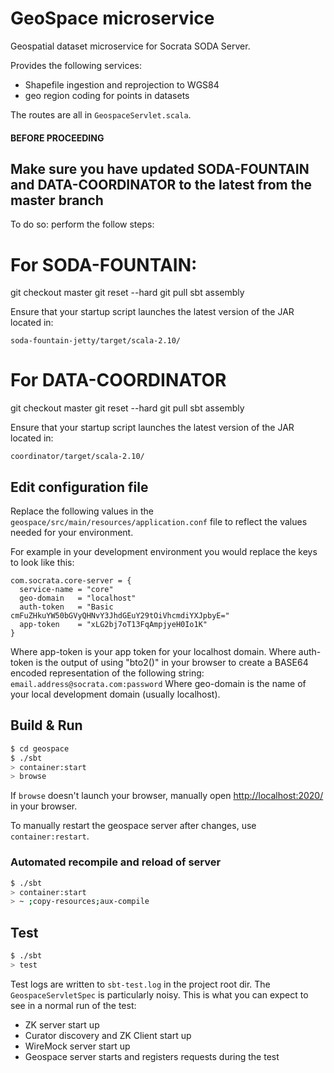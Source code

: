 # GeoSpace microservice #

Geospatial dataset microservice for Socrata SODA Server.

Provides the following services:
- Shapefile ingestion and reprojection to WGS84
- geo region coding for points in datasets

The routes are all in `GeospaceServlet.scala`.

#### BEFORE PROCEEDING ####

## Make sure you have updated SODA-FOUNTAIN and DATA-COORDINATOR to the latest from the master branch ##

To do so: perform the follow steps:

# For SODA-FOUNTAIN: #

git checkout master
git reset --hard
git pull
sbt assembly

Ensure that your startup script launches the latest version of the JAR located in:

`soda-fountain-jetty/target/scala-2.10/`

# For DATA-COORDINATOR #

git checkout master
git reset --hard
git pull
sbt assembly

Ensure that your startup script launches the latest version of the JAR located in:

`coordinator/target/scala-2.10/`

## Edit configuration file ##

Replace the following values in the `geospace/src/main/resources/application.conf` file to reflect the values needed for your environment.

For example in your development environment you would replace the keys to look like this:

```
com.socrata.core-server = {
  service-name = "core"
  geo-domain   = "localhost"
  auth-token   = "Basic cmFuZHkuYW50bGVyQHNvY3JhdGEuY29tOiVhcmdiYXJpbyE="
  app-token    = "xLG2bj7oT13FqAmpjyeH0Io1K"
}
```
Where app-token is your app token for your localhost domain.
Where auth-token is the output of using "bto2()" in your browser to create a BASE64 encoded representation of the following string: `email.address@socrata.com:password`
Where geo-domain is the name of your local development domain (usually localhost).



## Build & Run ##

```sh
$ cd geospace
$ ./sbt
> container:start
> browse
```

If `browse` doesn't launch your browser, manually open [http://localhost:2020/](http://localhost:2020/) in your browser.

To manually restart the geospace server after changes, use `container:restart`.

### Automated recompile and reload of server

```sh
$ ./sbt
> container:start
> ~ ;copy-resources;aux-compile
```

## Test

```sh
$ ./sbt
> test
```

Test logs are written to `sbt-test.log` in the project root dir.   The
`GeospaceServletSpec` is particularly noisy.  This is what you can expect to see
in a normal run of the test:

- ZK server start up
- Curator discovery and ZK Client start up
- WireMock server start up
- Geospace server starts and registers requests during the test
